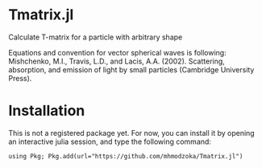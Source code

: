 # Tmatrix.jl
Calculate T-matrix for a particle with arbitrary shape

Equations and convention for vector spherical waves is following: Mishchenko, M.I., Travis, L.D., and Lacis, A.A. (2002). Scattering, absorption, and emission of light by small particles (Cambridge University Press).

# Installation
This is not a registered package yet. For now, you can install it by opening an interactive julia session, and type the following command:

`using Pkg; Pkg.add(url="https://github.com/mhmodzoka/Tmatrix.jl")`


